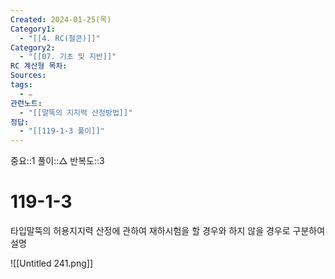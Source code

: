 ```yaml
---
Created: 2024-01-25(목)
Category1:
  - "[[4. RC(철콘)]]"
Category2:
  - "[[07. 기초 및 지반]]"
RC 계산형 목차: 
Sources: 
tags:
  - ✏️
관련노트:
  - "[[말뚝의 지지력 산정방법]]"
정답:
  - "[[119-1-3 풀이]]"
---
```

중요::1
풀이::△
반복도::3
#  119-1-3

타입말뚝의 허용지지력 산정에 관하여 재하시험을 할 경우와 하지 않을 경우로 구분하여 설명

![[Untitled 241.png]]